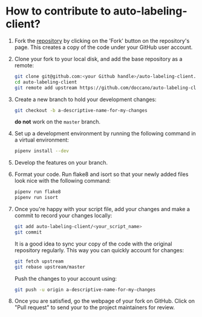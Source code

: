 # How to contribute to auto-labeling-client?

1. Fork the [repository](https://github.com/doccano/auto-labeling-client) by clicking on the 'Fork' button on the repository's page. This creates a copy of the code under your GitHub user account.

2. Clone your fork to your local disk, and add the base repository as a remote:

	```bash
	git clone git@github.com:<your Github handle>/auto-labeling-client.git
	cd auto-labeling-client
	git remote add upstream https://github.com/doccano/auto-labeling-client.git
	```

3. Create a new branch to hold your development changes:

	```bash
	git checkout -b a-descriptive-name-for-my-changes
	```

	**do not** work on the `master` branch.

4. Set up a development environment by running the following command in a virtual environment:

	```bash
	pipenv install --dev
	```

5. Develop the features on your branch.

6. Format your code. Run flake8 and isort so that your newly added files look nice with the following command:

	```bash
	pipenv run flake8
	pipenv run isort
	```

7. Once you're happy with your script file, add your changes and make a commit to record your changes locally:

	```bash
	git add auto-labeling-client/<your_script_name>
	git commit
	```

	It is a good idea to sync your copy of the code with the original
	repository regularly. This way you can quickly account for changes:

	```bash
	git fetch upstream
	git rebase upstream/master
    ```

   Push the changes to your account using:

   ```bash
   git push -u origin a-descriptive-name-for-my-changes
   ```

8. Once you are satisfied, go the webpage of your fork on GitHub. Click on "Pull request" to send your to the project maintainers for review.
